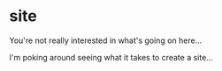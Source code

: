 # site

You're not really interested in what's going on here...

I'm poking around seeing what it takes to create a site...
